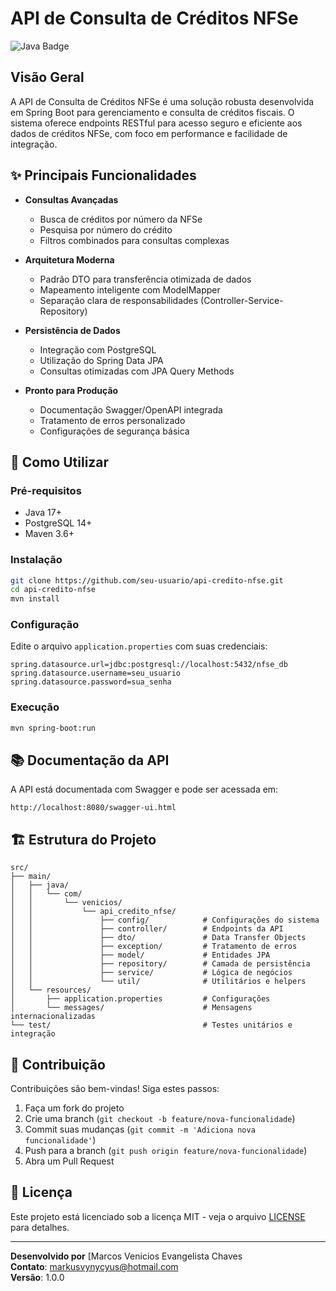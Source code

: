 # API de Consulta de Créditos NFSe

![Java Badge](https://camo.githubusercontent.com/bea90da226e09b503e6c8fde824f4816b98dcf30cd31e803006bf6335af06890/68747470733a2f2f696d672e736869656c64732e696f2f62616467652f6a6176612d2532334544384230302e7376673f7374796c653d666f722d7468652d6261646765266c6f676f3d6f70656e6a646b266c6f676f436f6c6f723d7768697465) <!-- Badge do Java -->
## Visão Geral

A API de Consulta de Créditos NFSe é uma solução robusta desenvolvida em Spring Boot para gerenciamento e consulta de créditos fiscais. O sistema oferece endpoints RESTful para acesso seguro e eficiente aos dados de créditos NFSe, com foco em performance e facilidade de integração.

## ✨ Principais Funcionalidades

- **Consultas Avançadas**
  - Busca de créditos por número da NFSe
  - Pesquisa por número do crédito
  - Filtros combinados para consultas complexas

- **Arquitetura Moderna**
  - Padrão DTO para transferência otimizada de dados
  - Mapeamento inteligente com ModelMapper
  - Separação clara de responsabilidades (Controller-Service-Repository)

- **Persistência de Dados**
  - Integração com PostgreSQL
  - Utilização do Spring Data JPA
  - Consultas otimizadas com JPA Query Methods

- **Pronto para Produção**
  - Documentação Swagger/OpenAPI integrada
  - Tratamento de erros personalizado
  - Configurações de segurança básica

## 🚀 Como Utilizar

### Pré-requisitos
- Java 17+
- PostgreSQL 14+
- Maven 3.6+

### Instalação
```bash
git clone https://github.com/seu-usuario/api-credito-nfse.git
cd api-credito-nfse
mvn install
```

### Configuração
Edite o arquivo `application.properties` com suas credenciais:
```properties
spring.datasource.url=jdbc:postgresql://localhost:5432/nfse_db
spring.datasource.username=seu_usuario
spring.datasource.password=sua_senha
```

### Execução
```bash
mvn spring-boot:run
```

## 📚 Documentação da API

A API está documentada com Swagger e pode ser acessada em:
```
http://localhost:8080/swagger-ui.html
```

## 🏗️ Estrutura do Projeto

```plaintext
src/
├── main/
│   ├── java/
│   │   └── com/
│   │       └── venicios/
│   │           └── api_credito_nfse/
│   │               ├── config/            # Configurações do sistema
│   │               ├── controller/        # Endpoints da API
│   │               ├── dto/               # Data Transfer Objects
│   │               ├── exception/         # Tratamento de erros
│   │               ├── model/             # Entidades JPA
│   │               ├── repository/        # Camada de persistência
│   │               ├── service/           # Lógica de negócios
│   │               └── util/              # Utilitários e helpers
│   └── resources/
│       ├── application.properties         # Configurações
│       └── messages/                      # Mensagens internacionalizadas
└── test/                                  # Testes unitários e integração
```

## 🤝 Contribuição

Contribuições são bem-vindas! Siga estes passos:

1. Faça um fork do projeto
2. Crie uma branch (`git checkout -b feature/nova-funcionalidade`)
3. Commit suas mudanças (`git commit -m 'Adiciona nova funcionalidade'`)
4. Push para a branch (`git push origin feature/nova-funcionalidade`)
5. Abra um Pull Request

## 📄 Licença

Este projeto está licenciado sob a licença MIT - veja o arquivo [LICENSE](LICENSE) para detalhes.

---

**Desenvolvido por** [Marcos Venicios Evangelista Chaves  
**Contato**: markusvynycyus@hotmail.com  
**Versão**: 1.0.0
